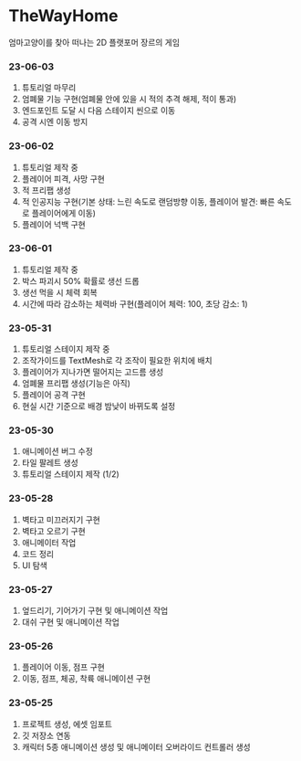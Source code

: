 # TheWayHome
엄마고양이를 찾아 떠나는 2D 플랫포머 장르의 게임


### 23-06-03
1. 튜토리얼 마무리
2. 엄폐물 기능 구현(엄폐물 안에 있을 시 적의 추격 해제, 적이 통과)
3. 엔드포인트 도달 시 다음 스테이지 씬으로 이동
4. 공격 시엔 이동 방지

### 23-06-02
1. 튜토리얼 제작 중
2. 플레이어 피격, 사망 구현
3. 적 프리팹 생성
4. 적 인공지능 구현(기본 상태: 느린 속도로 랜덤방향 이동, 플레이어 발견: 빠른 속도로 플레이어에게 이동)
5. 플레이어 넉백 구현

### 23-06-01
1. 튜토리얼 제작 중
2. 박스 파괴시 50% 확률로 생선 드롭
3. 생선 먹을 시 체력 회복
4. 시간에 따라 감소하는 체력바 구현(플레이어 체력: 100, 초당 감소: 1)

### 23-05-31
1. 튜토리얼 스테이지 제작 중
2. 조작가이드를 TextMesh로 각 조작이 필요한 위치에 배치
3. 플레이어가 지나가면 떨어지는 고드름 생성
4. 엄폐물 프리팹 생성(기능은 아직)
5. 플레이어 공격 구현
6. 현실 시간 기준으로 배경 밤낮이 바뀌도록 설정

### 23-05-30
1. 애니메이션 버그 수정
2. 타일 팔레트 생성
3. 튜토리얼 스테이지 제작 (1/2)

### 23-05-28
1. 벽타고 미끄러지기 구현
2. 벽타고 오르기 구현
3. 애니메이터 작업
4. 코드 정리
5. UI 탐색

### 23-05-27
1. 엎드리기, 기어가기 구현 및 애니메이션 작업
2. 대쉬 구현 및 애니메이션 작업

### 23-05-26
1. 플레이어 이동, 점프 구현
2. 이동, 점프, 체공, 착륙 애니메이션 구현

### 23-05-25
1. 프로젝트 생성, 에셋 임포트
2. 깃 저장소 연동
3. 캐릭터 5종 애니메이션 생성 및 애니메이터 오버라이드 컨트롤러 생성